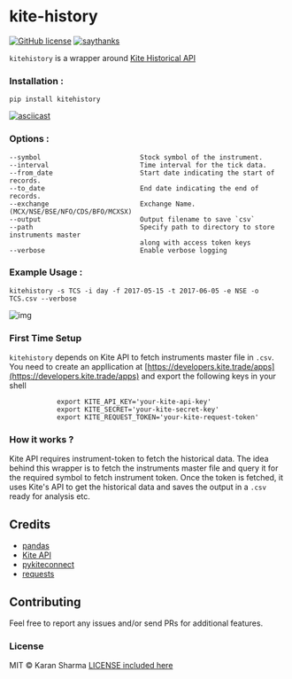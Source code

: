 # kite-history
[![GitHub license](https://img.shields.io/badge/license-MIT-blue.svg)](https://github.com/mr-karan/kiteHistory/blob/master/LICENSE)
[![saythanks](https://img.shields.io/badge/say-thanks-ff69b4.svg)](https://saythanks.io/to/mr-karan)

`kitehistory` is a wrapper around [Kite Historical API](https://kite.trade/docs/connect/v1/#historical-data)


### Installation : 

    pip install kitehistory

[![asciicast](https://asciinema.org/a/124056.png)](https://asciinema.org/a/124056)

### Options : 

    --symbol                         Stock symbol of the instrument.
    --interval                       Time interval for the tick data.
    --from_date                      Start date indicating the start of records.
    --to_date                        End date indicating the end of records.
    --exchange                       Exchange Name. (MCX/NSE/BSE/NFO/CDS/BFO/MCXSX)
    --output                         Output filename to save `csv`
    --path                           Specify path to directory to store instruments master 
                                     along with access token keys
    --verbose                        Enable verbose logging

### Example Usage : 

    kitehistory -s TCS -i day -f 2017-05-15 -t 2017-06-05 -e NSE -o TCS.csv --verbose 

![img](screens/tcs.png)

### First Time Setup

`kitehistory` depends on Kite API to fetch instruments master file in `.csv`. You need to create an appllication at
[https://developers.kite.trade/apps](https://developers.kite.trade/apps) and export the following keys in your shell

```
            export KITE_API_KEY='your-kite-api-key'
            export KITE_SECRET='your-kite-secret-key'
            export KITE_REQUEST_TOKEN='your-kite-request-token'

``` 

### How it works ?

Kite API requires instrument-token to fetch the historical data. The idea behind this wrapper is to fetch the instruments
master file and query it for the required symbol to fetch instrument token. Once the token is fetched, it uses Kite's API
to get the historical data and saves the output in a `.csv` ready for analysis etc. 

## Credits

- [pandas](http://pandas.pydata.org/)
- [Kite API](https://developers.kite.trade/apps/)
- [pykiteconnect](https://kite.trade/docs/pykiteconnect/)
- [requests](http://docs.python-requests.org/en/master/)


## Contributing

Feel free to report any issues and/or send PRs for additional features.

### License

MIT © Karan Sharma 
[LICENSE included here](LICENSE)
